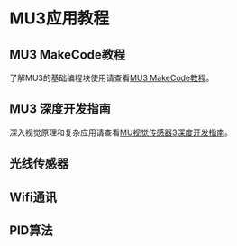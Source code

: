 # MU3应用教程

## MU3 MakeCode教程

了解MU3的基础编程块使用请查看[MU3 MakeCode教程](https://morpx-docs.readthedocs.io/zh_CN/latest/MUVS3/MUVS3_MakeCode/index.html#mu-3-makecode)。

## MU3 深度开发指南

深入视觉原理和复杂应用请查看[MU视觉传感器3深度开发指南](http://mai.morpx.com/images/page201904/%E5%B0%8FMU%E8%A7%86%E8%A7%89%E4%BC%A0%E6%84%9F%E5%99%A8-%E6%B7%B1%E5%BA%A6%E5%BC%80%E5%8F%91%E6%8C%87%E5%8D%97-V0.1-20190810.pdf)。

## 光线传感器

## Wifi通讯

## PID算法

